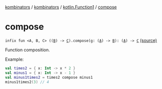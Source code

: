 [kombinators](../../index.md) / [kombinators](../index.md) / [kotlin.Function1](index.md) / [compose](./compose.md)

# compose

`infix fun <A, B, C> ((`[`B`](compose.md#B)`) -> `[`C`](compose.md#C)`).compose(g: (`[`A`](compose.md#A)`) -> `[`B`](compose.md#B)`): (`[`A`](compose.md#A)`) -> `[`C`](compose.md#C) [(source)](https://github.com/pardom/kombinators/tree/master/src/main/kotlin/kombinators/compose.kt#L34)

Function composition.

Example:

``` kotlin
val times2 = { x: Int -> x * 2 }
val minus1 = { x: Int -> x - 1 }
val minus1times2 = times2 compose minus1
minus1times2(3) // 4
```


